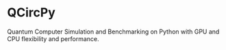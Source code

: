 # QCircPy
Quantum Computer Simulation and Benchmarking on Python with GPU and CPU flexibility and performance.
